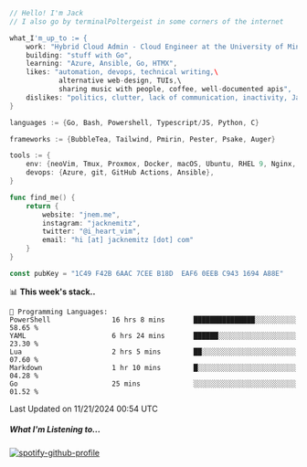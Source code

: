 ```go
// Hello! I'm Jack
// I also go by terminalPoltergeist in some corners of the internet

what_I'm_up_to := {
    work: "Hybrid Cloud Admin - Cloud Engineer at the University of Minnesota",
    building: "stuff with Go",
    learning: "Azure, Ansible, Go, HTMX",
    likes: "automation, devops, technical writing,\
            alternative web-design, TUIs,\
            sharing music with people, coffee, well-documented apis",
    dislikes: "politics, clutter, lack of communication, inactivity, Java",
}

languages := {Go, Bash, Powershell, Typescript/JS, Python, C}

frameworks := {BubbleTea, Tailwind, Pmirin, Pester, Psake, Auger}

tools := {
    env: {neoVim, Tmux, Proxmox, Docker, macOS, Ubuntu, RHEL 9, Nginx, DigitalOcean, Cloudflare},
    devops: {Azure, git, GitHub Actions, Ansible},
}

func find_me() {
    return {
        website: "jnem.me",
        instagram: "jacknemitz",
        twitter: "@i_heart_vim",
        email: "hi [at] jacknemitz [dot] com"
    }
}

const pubKey = "1C49 F42B 6AAC 7CEE B18D  EAF6 0EEB C943 1694 A88E"
```

<!--START_SECTION:waka-->
📊 **This week's stack..** 

```text
💬 Programming Languages: 
PowerShell               16 hrs 8 mins       ███████████████░░░░░░░░░░   58.65 % 
YAML                     6 hrs 24 mins       ██████░░░░░░░░░░░░░░░░░░░   23.30 % 
Lua                      2 hrs 5 mins        ██░░░░░░░░░░░░░░░░░░░░░░░   07.60 % 
Markdown                 1 hr 10 mins        █░░░░░░░░░░░░░░░░░░░░░░░░   04.28 % 
Go                       25 mins             ░░░░░░░░░░░░░░░░░░░░░░░░░   01.52 % 
```


 Last Updated on 11/21/2024 00:54 UTC
<!--END_SECTION:waka-->

##### What I'm Listening to...

[![spotify-github-profile](https://jnem.me/listening-item?maxAge=2592000)](https://jnem.me/listening)
